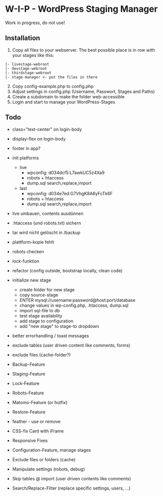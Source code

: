 # W-I-P - WordPress Staging Manager

Work in progress, do not use!

## Installation

1) Copy all files to your webserver. The best possible place is in row with your stages like this:
```
|- livestage-webroot
|- devstage-webroot
|- thirdstage-webroot
|- stage-manager <- put the files in there
```
2) Copy config-example.php to config.php
3) Adjust settings in config.php (Username, Passwort, Stages and Paths)
4) Create a subdomain to make the folder web-accessible
5) Login and start to manage your WordPress-Stages

## Todo

- class="text-center" on login-body
- display-flex on login-body
- footer in app?

- init platforms
  - live
    - wpconfig: d034dcf5:L7awkUC5z4Xa9
    - robots + htaccess
    - dump.sql search,replace,import
  - last
    - wpconfig: d034e7ed:G7VhgK8A6yFcTk6F
    - robots + htaccess
    - dump.sql search,replace,import
- live umbauen, contents ausdünnen
- .htaccess (und robots.txt) sichern
- tar wird nicht gelöscht in /backup
- plattform-kopie fehlt
- robots checken
- lock-funktion

- refactor (config outside, bootstrap locally, clean code)
- initialize new stage
  - create folder for new stage
  - copy source-stage
  - ENTER mysql://username:password@host:port/database
  - change values in wp-config.php, .htaccess, dump.sql
  - import sql-file to db
  - test stage availability
  - add stage to configuration
  - add "new stage" to stage-to dropdown
- better errorhandling / toast messages
- exclude tables (user driven content like comments, forms)
- exclude files (cache-folder?)

- Backup-Feature
- Staging-Feature
- Lock-Feature
- Robots-Feature
- Matomo-Feature (or hotfix)
- Restore-Feature
- feather - use or remove
- CSS-fix Card with iFrame
- Responsive Fixes
- Configuration-Feature, manage stages
- Exclude files or folders (cache)
- Manipulate settings (robots, debug)
- Skip tables @ import (user driven contents like comments)
- Search/Replace-Filter (replace specific settings, users, ...)
